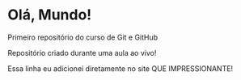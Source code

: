 # Olá, Mundo!
 Primeiro repositório do curso de Git e GitHub

Repositório criado durante uma aula ao vivo!

Essa linha eu adicionei diretamente no site QUE IMPRESSIONANTE!
